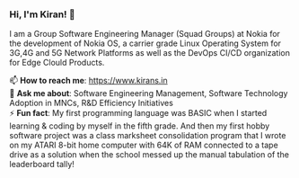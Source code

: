 ### Hi, I'm Kiran! 👋

<!--
**codehub-kirans/codehub-kirans** is a ✨ _special_ ✨ repository because its `README.md` (this file) appears on your GitHub profile.

Here are some ideas to get you started:

- 🔭 I’m currently working on ...
- 🌱 I’m currently learning ...
- 👯 I’m looking to collaborate on ...
- 🤔 I’m looking for help with ...
- 💬 Ask me about ...
- 📫 How to reach me: ...
- 😄 Pronouns: ...
- ⚡ Fun fact: ...
-->

I am a Group Software Engineering Manager (Squad Groups) at Nokia for the development of Nokia OS, a carrier grade Linux Operating System for 3G,4G and 5G Network Platforms as well as the DevOps CI/CD organization for Edge Clould Products.

📫 **How to reach me**: https://www.kirans.in <br>
💬 **Ask me about**: Software Engineering Management, Software Technology Adoption in MNCs, R&D Efficiency Initiatives <br>
⚡ **Fun fact**: My first programming language was BASIC when I started learning & coding by myself in the fifth grade. And then my first hobby software project was a class marksheet consolidation program that I wrote on my ATARI 8-bit home computer with 64K of RAM connected to a tape drive as a solution when the school messed up the manual tabulation of the leaderboard tally!

